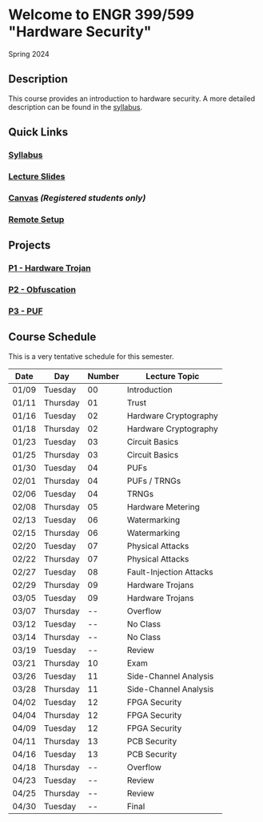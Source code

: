 # Welcome to ENGR 399/599 "Hardware Security" 

Spring 2024

## Description 

This course provides an introduction to hardware security. A more detailed description can be found in the
[syllabus](syllabus).

## Quick Links

### [Syllabus](syllabus)

### [Lecture Slides](https://github.com/engr599/lecture_slides) 

### [Canvas](https://iu.instructure.com/courses/2203310) _(Registered students only)_

### [Remote Setup](https://uisapp2.iu.edu/confluence-prd/pages/viewpage.action?pageId=280461906)

## Projects

### [P1 - Hardware Trojan](https://docs.google.com/document/d/1DIlBGESaB63MyGkzOPEOPWHJxd7XrSA-k8qcYPTFz2o)

### [P2 - Obfuscation](https://docs.google.com/document/d/1hOup4QjZGDl7oP83zsBqN0M4K65bsZ2q-xRPaSoOr5o)

### [P3 - PUF](https://docs.google.com/document/d/11Hz941qJU_cjf4HVN_omOeyHqKtSY2fgvVeBXWpYglk)

<!-- 
### [ P3 - Side-Channel](https://docs.google.com/document/d/1NiHY2dEvv5ipX64C8NP11Wd0YK_7qrlr-meexUmGDtY)

### [ P4 - DPA](https://docs.google.com/document/d/1FmMxnFbuR4W1GlXnrMiMyAuAAwXC8OmnNkAt-PGx3nU)
-->

## Course Schedule

This is a very tentative schedule for this semester.

| Date  | Day      | Number | Lecture Topic           |
|-------|----------|--------|-------------------------|
| 01/09 | Tuesday  | 00     | Introduction            |
| 01/11 | Thursday | 01     | Trust                   |
| 01/16 | Tuesday  | 02     | Hardware Cryptography   |
| 01/18 | Thursday | 02     | Hardware Cryptography   |
| 01/23 | Tuesday  | 03     | Circuit Basics          |
| 01/25 | Thursday | 03     | Circuit Basics          |
| 01/30 | Tuesday  | 04     | PUFs                    |
| 02/01 | Thursday | 04     | PUFs / TRNGs            |
| 02/06 | Tuesday  | 04     | TRNGs                   |
| 02/08 | Thursday | 05     | Hardware Metering       |
| 02/13 | Tuesday  | 06     | Watermarking            |
| 02/15 | Thursday | 06     | Watermarking            |
| 02/20 | Tuesday  | 07     | Physical Attacks        |
| 02/22 | Thursday | 07     | Physical Attacks        |
| 02/27 | Tuesday  | 08     | Fault-Injection Attacks |
| 02/29 | Thursday | 09     | Hardware Trojans        |
| 03/05 | Tuesday  | 09     | Hardware Trojans        |
| 03/07 | Thursday | --     | Overflow                |
| 03/12 | Tuesday  | --     | No Class                |
| 03/14 | Thursday | --     | No Class                |
| 03/19 | Tuesday  | --     | Review                  |
| 03/21 | Thursday | 10     | Exam                    |
| 03/26 | Tuesday  | 11     | Side-Channel Analysis   |
| 03/28 | Thursday | 11     | Side-Channel Analysis   |
| 04/02 | Tuesday  | 12     | FPGA Security           |
| 04/04 | Thursday | 12     | FPGA Security           |
| 04/09 | Tuesday  | 12     | FPGA Security           |
| 04/11 | Thursday | 13     | PCB Security            |
| 04/16 | Tuesday  | 13     | PCB Security            |
| 04/18 | Thursday | --     | Overflow                |
| 04/23 | Tuesday  | --     | Review                  |
| 04/25 | Thursday | --     | Review                  |
| 04/30 | Tuesday  | --     | Final                   |
